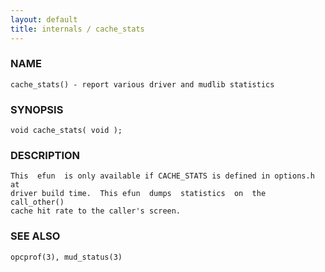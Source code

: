 ```yaml
---
layout: default
title: internals / cache_stats
---
```






### NAME
    cache_stats() - report various driver and mudlib statistics


### SYNOPSIS
    void cache_stats( void );


### DESCRIPTION
    This  efun  is only available if CACHE_STATS is defined in options.h at
    driver build time.  This efun  dumps  statistics  on  the  call_other()
    cache hit rate to the caller's screen.


### SEE ALSO
    opcprof(3), mud_status(3)



